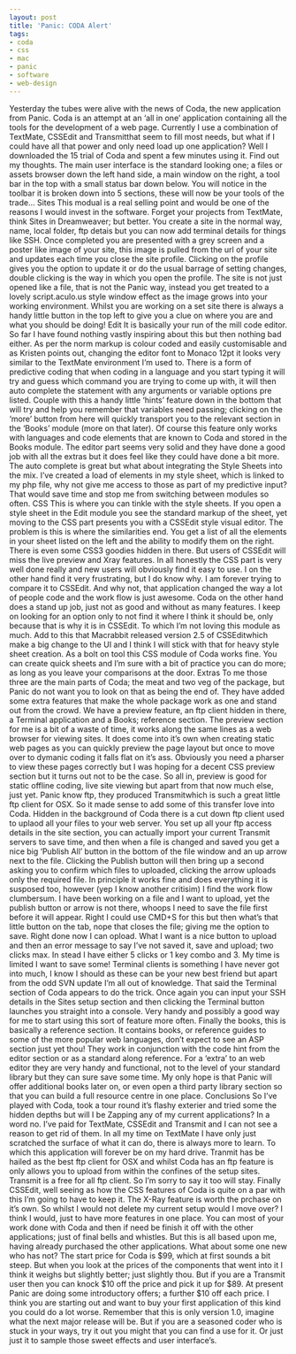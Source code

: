 ```yaml
---
layout: post
title: 'Panic: CODA Alert'
tags:
- coda
- css
- mac
- panic
- software
- web-design
---
```

Yesterday the tubes were alive with the news of Coda, the new application from Panic. Coda is an attempt at an ‘all in one’ application containing all the tools for the development of a web page. Currently I use a combination of TextMate, CSSEdit and Transmitthat seem to fill most needs, but what if I could have all that power and only need load up one application? Well I downloaded the 15 trial of Coda and spent a few minutes using it. Find out my thoughts. The main user interface is the standard looking one; a files or assets browser down the left hand side, a main window on the right, a tool bar in the top with a small status bar down below. You will notice in the toolbar it is broken down into 5 sections, these will now be your tools of the trade…
Sites
This modual is a real selling point and would be one of the reasons I would invest in the software. Forget your projects from TextMate, think Sites in Dreamweaver; but better. You create a site in the normal way, name, local folder, ftp detais but you can now add terminal details for things like SSH. Once completed you are presented with a grey screen and a poster like image of your site, this image is pulled from the url of your site and updates each time you close the site profile. Clicking on the profile gives you the option to update it or do the usual barrage of setting changes, double clicking is the way in which you open the profile. The site is not just opened like a file, that is not the Panic way, instead you get treated to a lovely script.aculo.us style window effect as the image grows into your working environment. Whilst you are working on a set site there is always a handy little button in the top left to give you a clue on where you are and what you should be doing!
Edit
It is basically your run of the mill code editor. So far I have found nothing vastly inspiring about this but then nothing bad either. As per the norm markup is colour coded and easily customisable and as Kristen points out, changing the editor font to Monaco 12pt it looks very similar to the TextMate environment I’m used to. There is a form of predictive coding that when coding in a language and you start typing it will try and guess which command you are trying to come up with, it will then auto complete the statement with any arguments or variable options pre listed. Couple with this a handy little ‘hints’ feature down in the bottom that will try and help you remember that variables need passing; clicking on the ‘more’ button from here will quickly transport you to the relevant section in the ‘Books’ module (more on that later). Of course this feature only works with languages and code elements that are known to Coda and stored in the Books module. The editor part seems very solid and they have done a good job with all the extras but it does feel like they could have done a bit more. The auto complete is great but what about integrating the Style Sheets into the mix. I’ve created a load of elements in my style sheet, which is linked to my php file, why not give me access to those as part of my predictive input? That would save time and stop me from switching between modules so often.
CSS
This is where you can tinkle with the style sheets. If you open a style sheet in the Edit module you see the standard markup of the sheet, yet moving to the CSS part presents you with a CSSEdit style visual editor. The problem is this is where the similarities end. You get a list of all the elements in your sheet listed on the left and the ability to modify them on the right. There is even some CSS3 goodies hidden in there. But users of CSSEdit will miss the live preview and Xray features. In all honestly the CSS part is very well done really and new users will obviously find it easy to use. I on the other hand find it very frustrating, but I do know why. I am forever trying to compare it to CSSEdit. And why not, that application changed the way a lot of people code and the work flow is just awesome. Coda on the other hand does a stand up job, just not as good and without as many features. I keep on looking for an option only to not find it where I think it should be, only because that is why it is in CSSEdit. To which I’m not loving this module as much. Add to this that Macrabbit released version 2.5 of CSSEditwhich make a big change to the UI and I think I will stick with that for heavy style sheet creation. As a bolt on tool this CSS module of Coda works fine. You can create quick sheets and I’m sure with a bit of practice you can do more; as long as you leave your comparisons at the door.
Extras
To me those three are the main parts of Coda; the meat and two veg of the package, but Panic do not want you to look on that as being the end of. They have added some extra features that make the whole package work as one and stand out from the crowd. We have a preview feature, an ftp client hidden in there, a Terminal application and a Books; reference section. The preview section for me is a bit of a waste of time, it works along the same lines as a web browser for viewing sites. It does come into it’s own when creating static web pages as you can quickly preview the page layout but once to move over to dymanic coding it falls flat on it’s ass. Obviously you need a pharser to view these pages correctly but I was hoping for a decent CSS preview section but it turns out not to be the case. So all in, preview is good for static offline coding, live site viewing but apart from that now much else, just yet. Panic know ftp, they produced Transmitwhich is such a great little ftp client for OSX. So it made sense to add some of this transfer love into Coda. Hidden in the background of Coda there is a cut down ftp client used to uplaod all your files to your web server. You set up all your ftp access details in the site section, you can actually import your current Transmit servers to save time, and then when a file is changed and saved you get a nice big ‘Publish All’ button in the bottom of the file window and an up arrow next to the file. Clicking the Publish button will then bring up a second asking you to confirm which files to uploaded, clicking the arrow uploads only the required file. In principle it works fine and does everything it is susposed too, however (yep I know another critisim) I find the work flow clumbersum. I have been working on a file and I want to upload, yet the publish button or arrow is not there, whoops I need to save the file first before it will appear. Right I could use CMD+S for this but then what’s that little button on the tab, nope that closes the file; giving me the option to save. Right done now I can opload. What I want is a nice button to upload and then an error message to say I’ve not saved it, save and upload; two clicks max. In stead I have either 5 clicks or 1 key combo and 3. My time is limited I want to save some! Terminal clients is something I have never got into much, I know I should as these can be your new best friend but apart from the odd SVN update I’m all out of knowledge. That said the Terminal section of Coda appears to do the trick. Once again you can input your SSH details in the Sites setup section and then clicking the Terminal button launches you straight into a console. Very handy and possibly a good way for me to start using this sort of feature more often. Finally the books, this is basically a reference section. It contains books, or reference guides to some of the more popular web languages, don’t expect to see an ASP section just yet thou! They work in conjunction with the code hint from the editor section or as a standard along reference. For a ‘extra’ to an web editor they are very handy and functional, not to the level of your standard library but they can sure save some time. My only hope is that Panic will offer additional books later on, or even open a third party library section so that you can build a full resource centre in one place.
Conclusions
So I’ve played with Coda, took a tour round it’s flashy exterier and tried some the hidden depths but will I be Zapping any of my current applications? In a word no. I’ve paid for TextMate, CSSEdit and Transmit and I can not see a reason to get rid of them. In all my time on TextMate I have only just scratched the surface of what it can do, there is always more to learn. To which this application will forever be on my hard drive. Tranmit has be hailed as the best ftp client for OSX and whilst Coda has an ftp feature is only allows you to upload from within the confines of the setup sites. Transmit is a free for all ftp client. So I’m sorry to say it too will stay. Finally CSSEdit, well seeing as how the CSS features of Coda is quite on a par with this I’m going to have to keep it. The X-Ray feature is worth the prchase on it’s own. So whilst I would not delete my current setup would I move over? I think I would, just to have more features in one place. You can most of your work done with Coda and then if need be finish it off with the other applications; just of final bells and whistles. But this is all based upon me, having already purchased the other applications. What about some one new who has not? The start price for Coda is $99, which at first sounds a bit steep. But when you look at the prices of the components that went into it I think it weighs but slightly better; just slightly thou. But if you are a Transmit user then you can knock $10 off the price and pick it up for $89. At present Panic are doing some introductory offers; a further $10 off each price. I think you are starting out and want to buy your first application of this kind you could do a lot worse. Remember that this is only version 1.0, imagine what the next major release will be. But if you are a seasoned coder who is stuck in your ways, try it out you might that you can find a use for it. Or just just it to sample those sweet effects and user interface’s.
